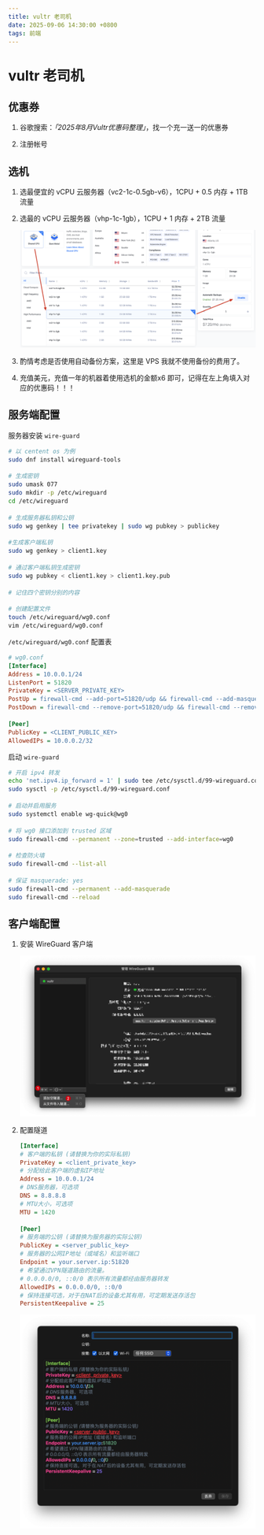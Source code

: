 ```yaml
---
title: vultr 老司机
date: 2025-09-06 14:30:00 +0800
tags: 前端
---
```

# vultr 老司机

## 优惠券

1. 谷歌搜索：*「2025年8月Vultr优惠码整理」*，找一个充一送一的优惠券

2. 注册帐号



## 选机

1. 选最便宜的 vCPU 云服务器（vc2-1c-0.5gb-v6），1CPU + 0.5 内存 + 1TB 流量

2. 选最的 vCPU 云服务器（vhp-1c-1gb），1CPU + 1 内存 + 2TB 流量 

   ![云服务器](../../assets/vultr.assets/image-20250906184730532.png)

3. 酌情考虑是否使用自动备份方案，这里是 VPS 我就不使用备份的费用了。

4. 充值美元，充值一年的机器着使用选机的金额x6 即可，记得在左上角填入对应的优惠码！！！



## 服务端配置

服务器安装 `wire-guard`

```bash
# 以 centent os 为例
sudo dnf install wireguard-tools

# 生成密钥
sudo umask 077
sudo mkdir -p /etc/wireguard
cd /etc/wireguard

# 生成服务器私钥和公钥
sudo wg genkey | tee privatekey | sudo wg pubkey > publickey

#生成客户端私钥
sudo wg genkey > client1.key

# 通过客户端私钥生成密钥
sudo wg pubkey < client1.key > client1.key.pub

# 记住四个密钥分别的内容

# 创建配置文件
touch /etc/wireguard/wg0.conf
vim /etc/wireguard/wg0.conf
```

`/etc/wireguard/wg0.conf` 配置表

```ini
# wg0.conf
[Interface]
Address = 10.0.0.1/24
ListenPort = 51820
PrivateKey = <SERVER_PRIVATE_KEY>
PostUp = firewall-cmd --add-port=51820/udp && firewall-cmd --add-masquerade
PostDown = firewall-cmd --remove-port=51820/udp && firewall-cmd --remove-masquerade

[Peer]
PublicKey = <CLIENT_PUBLIC_KEY>
AllowedIPs = 10.0.0.2/32
```

启动 `wire-guard`

``` bash
# 开启 ipv4 转发
echo 'net.ipv4.ip_forward = 1' | sudo tee /etc/sysctl.d/99-wireguard.conf
sudo sysctl -p /etc/sysctl.d/99-wireguard.conf

# 启动并启用服务
sudo systemctl enable wg-quick@wg0

# 将 wg0 接口添加到 trusted 区域
sudo firewall-cmd --permanent --zone=trusted --add-interface=wg0

# 检查防火墙
sudo firewall-cmd --list-all

# 保证 masquerade: yes
sudo firewall-cmd --permanent --add-masquerade
sudo firewall-cmd --reload
```



## 客户端配置

1. 安装 WireGuard 客户端

   ![WireGuard 客户端操作](../../assets/vultr.assets/image-20250906190112587.png)

2. 配置隧道

   ```ini
   [Interface]
   # 客户端的私钥 (请替换为你的实际私钥)
   PrivateKey = <client_private_key>
   # 分配给此客户端的虚拟IP地址
   Address = 10.0.0.1/24
   # DNS服务器，可选项
   DNS = 8.8.8.8
   # MTU大小，可选项
   MTU = 1420
   
   [Peer]
   # 服务端的公钥 (请替换为服务器的实际公钥)
   PublicKey = <server_public_key>
   # 服务器的公网IP地址（或域名）和监听端口
   Endpoint = your.server.ip:51820
   # 希望通过VPN隧道路由的流量。
   # 0.0.0.0/0, ::0/0 表示所有流量都经由服务器转发
   AllowedIPs = 0.0.0.0/0, ::0/0
   # 保持连接可选，对于在NAT后的设备尤其有用，可定期发送存活包
   PersistentKeepalive = 25
   ```

   ![WireGuard 客户端配置](../../assets/vultr.assets/image-20250906190150769.png)